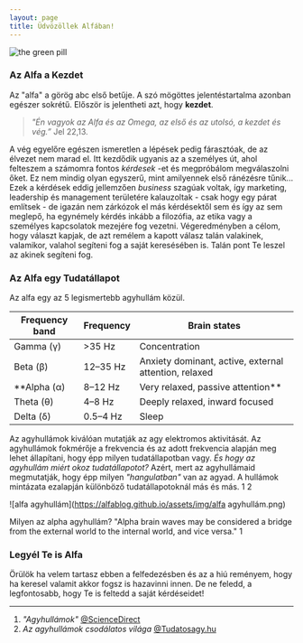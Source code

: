 ```yaml
---
layout: page
title: Üdvözöllek Alfában!
---
```


![the green pill](https://alfablog.github.io/assets/img/the-green-pill.png)

### Az Alfa a Kezdet

Az "alfa" a görög abc első betűje. A szó mögöttes jelentéstartalma azonban egészer sokrétű. Először is jelentheti azt, hogy **kezdet**. 

> *"Én vagyok az Alfa és az Omega, az első és az utolsó, a kezdet és vég.”* Jel 22,13. 

A vég egyelőre egészen ismeretlen a lépések pedig fárasztóak, de az élvezet nem marad el. Itt kezdődik ugyanis az a személyes út, ahol felteszem a számomra fontos *kérdesek* -et és megpróbálom megválaszolni őket. Ez nem mindig olyan egyszerű, mint amilyennek első ránézésre tűnik... Ezek a kérdések eddig jellemzően *business* szagúak voltak, így marketing, leadership és management területére kalauzoltak - csak hogy egy párat említsek - de igazán nem zárkózok el más kérdésektől sem és így az sem meglepő, ha egynémely kérdés inkább a filozófia, az etika vagy a személyes kapcsolatok mezejére fog vezetni. Végeredményben a célom, hogy választ kapjak, de azt remélem a kapott válasz talán valakinek, valamikor, valahol segíteni fog a saját keresésében is. Talán pont Te leszel az akinek segíteni fog.

### Az Alfa egy Tudatállapot

Az alfa egy az 5 legismertebb agyhullám közül. 

Frequency band        | Frequency             | Brain states          
--------------------- | --------------------- | --------------------- 
Gamma (γ)             | >35 Hz                | Concentration     
Beta (β)              | 12–35 Hz              | Anxiety dominant, active, external attention, relaxed 
**Alpha (α)           | 8–12 Hz               | Very relaxed, passive attention**
Theta (θ)             | 4–8 Hz                | Deeply relaxed, inward focused
Delta (δ)             | 0.5–4 Hz              | Sleep

Az agyhullámok kiválóan mutatják az agy elektromos aktivitását. Az agyhullámok fokmérője a frekvencia és az adott frekvencia alapján meg lehet állapítani, hogy épp milyen tudatállapotban vagy. *És hogy az agyhullám miért okoz tudatállapotot?* Azért, mert az agyhullámaid megmutatják, hogy épp milyen *"hangulatban"* van az agyad. A hullámok mintázata ezalapján különböző tudatállapotoknál más és más. 1 2

![alfa agyhullám](https://alfablog.github.io/assets/img/alfa agyhullám.png)





Milyen az alpha agyhullám? 
"Alpha brain waves may be considered a bridge from the external world to the internal world, and vice versa." 1


### Legyél Te is Alfa

Örülök ha velem tartasz ebben a felfedezésben és az a hiú reményem, hogy ha keresel valamit akkor fogsz is hazavinni innen. De ne feledd, a legfontosabb, hogy Te is feltedd a saját kérdéseidet!

---

1. *"Agyhullámok"* [@ScienceDirect](https://www.sciencedirect.com/topics/agricultural-and-biological-sciences/brain-waves)
2. *Az agyhullámok csodálatos világa* [@Tudatosagy.hu](https://www.tudatosagy.hu/az-agyhullamok-csodas-vilaga/)
